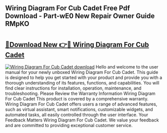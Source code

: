 ## Wiring Diagram For Cub Cadet Free Pdf Download - Part-wE0 New Repair Owner Guide RMpKO

# <h2><a href="http://dfiwjw9.blite.top/?on=Wiring+Diagram+For+Cub+Cadet">🔗Download New 👉🔴 Wiring Diagram For Cub Cadet</a></h2>

[![Wiring Diagram For Cub Cadet download](https://i.imgur.com/lujVjoI.png)](http://dfiwjw9.blite.top/?on=Wiring+Diagram+For+Cub+Cadet)
Hello and welcome to the user manual for your newly unboxed Wiring Diagram For Cub Cadet. This guide is designed to help you get started with your product and provide you with a thorough understanding of its features, functions, and capabilities. You will find clear instructions for installation, operation, maintenance, and troubleshooting. Please Review the Warranty Information Wiring Diagram For Cub Cadet This product is covered by a comprehensive warranty. Wiring Diagram For Cub Cadet offers users a range of advanced features, such as virtual assistant, smart notifications, customizable widgets, and automated tasks, all easily controlled through the user interface. Your Feedback Matters Wiring Diagram For Cub Cadet. We value your feedback and are committed to providing exceptional customer service.
